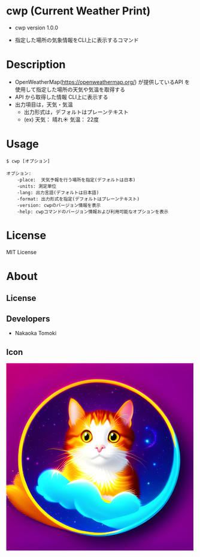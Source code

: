 # cwp (Current Weather Print)
- cwp version 1.0.0
<!-- tagline -->
- 指定した場所の気象情報をCLI上に表示するコマンド


# Description
- OpenWeatherMap(https://openweathermap.org/) が提供しているAPI を使用して指定した場所の天気や気温を取得する
- API から取得した情報 CLI上に表示する
- 出力項目は，天気・気温
    - 出力形式は，デフォルトはプレーンテキスト
    - (ex) 天気： 晴れ☀️ 気温： 22度


# Usage
```
$ cwp [オプション]

オプション:
    -place:  天気予報を行う場所を指定(デフォルトは日本)
    -units: 測定単位
    -lang: 出力言語(デフォルトは日本語)
    -format: 出力形式を指定(デフォルトはプレーンテキスト)
    -version: cwpのバージョン情報を表示
    -help: cwpコマンドのバージョン情報および利用可能なオプションを表示
```

# License
MIT License


# About
## License


## Developers
- Nakaoka Tomoki


## Icon
![Icon](docs/static/images/weather_cat.png)
